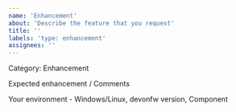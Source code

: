 ```yaml
---
name: 'Enhancement'
about: 'Describe the feature that you request'
title: ''
labels: 'type: enhancement'
assignees: ''
---
```


Category: Enhancement

Expected enhancement / Comments

Your environment - Windows/Linux, devonfw version, Component
